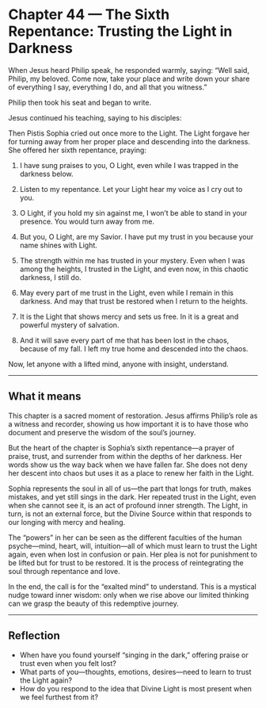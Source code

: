 # Chapter 44 — The Sixth Repentance: Trusting the Light in Darkness

When Jesus heard Philip speak, he responded warmly, saying: “Well said, Philip, my beloved. Come now, take your place and write down your share of everything I say, everything I do, and all that you witness.”

Philip then took his seat and began to write.

Jesus continued his teaching, saying to his disciples:

Then Pistis Sophia cried out once more to the Light. The Light forgave her for turning away from her proper place and descending into the darkness. She offered her sixth repentance, praying:

1. I have sung praises to you, O Light, even while I was trapped in the darkness below.

2. Listen to my repentance. Let your Light hear my voice as I cry out to you.

3. O Light, if you hold my sin against me, I won’t be able to stand in your presence. You would turn away from me.

4. But you, O Light, are my Savior. I have put my trust in you because your name shines with Light.

5. The strength within me has trusted in your mystery. Even when I was among the heights, I trusted in the Light, and even now, in this chaotic darkness, I still do.

6. May every part of me trust in the Light, even while I remain in this darkness. And may that trust be restored when I return to the heights.

7. It is the Light that shows mercy and sets us free. In it is a great and powerful mystery of salvation.

8. And it will save every part of me that has been lost in the chaos, because of my fall. I left my true home and descended into the chaos.

Now, let anyone with a lifted mind, anyone with insight, understand.

---

## What it means

This chapter is a sacred moment of restoration. Jesus affirms Philip’s role as a witness and recorder, showing us how important it is to have those who document and preserve the wisdom of the soul’s journey.

But the heart of the chapter is Sophia’s sixth repentance—a prayer of praise, trust, and surrender from within the depths of her darkness. Her words show us the way back when we have fallen far. She does not deny her descent into chaos but uses it as a place to renew her faith in the Light.

Sophia represents the soul in all of us—the part that longs for truth, makes mistakes, and yet still sings in the dark. Her repeated trust in the Light, even when she cannot see it, is an act of profound inner strength. The Light, in turn, is not an external force, but the Divine Source within that responds to our longing with mercy and healing.

The “powers” in her can be seen as the different faculties of the human psyche—mind, heart, will, intuition—all of which must learn to trust the Light again, even when lost in confusion or pain. Her plea is not for punishment to be lifted but for trust to be restored. It is the process of reintegrating the soul through repentance and love.

In the end, the call is for the “exalted mind” to understand. This is a mystical nudge toward inner wisdom: only when we rise above our limited thinking can we grasp the beauty of this redemptive journey.

---

## Reflection

* When have you found yourself “singing in the dark,” offering praise or trust even when you felt lost?
* What parts of you—thoughts, emotions, desires—need to learn to trust the Light again?
* How do you respond to the idea that Divine Light is most present when we feel furthest from it?
